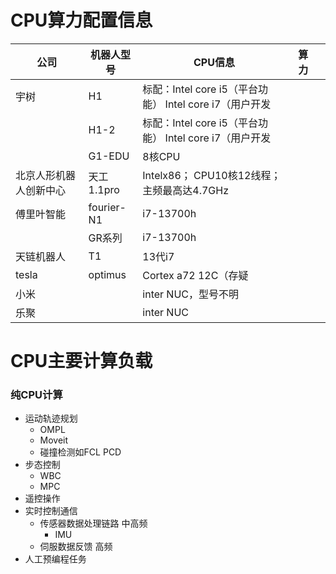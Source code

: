 # CPU算力配置信息

| 公司          | 机器人型号      | CPU信息                                     | 算力  |     |
| ----------- | ---------- | ----------------------------------------- | --- | --- |
| 宇树          | H1         | 标配：Intel core i5（平台功能） Intel core i7（用户开发 |     |     |
|             | H1-2       | 标配：Intel core i5（平台功能） Intel core i7（用户开发 |     |     |
|             | G1-EDU     | 8核CPU                                     |     |     |
| 北京人形机器人创新中心 | 天工1.1pro   | Intelx86； CPU10核12线程； 主频最高达4.7GHz         |     |     |
| 傅里叶智能       | fourier-N1 | i7-13700h                                 |     |     |
|             | GR系列       | i7-13700h                                 |     |     |
| 天链机器人       | T1         | 13代i7                                     |     |     |
| tesla       | optimus    | Cortex a72 12C（存疑                         |     |     |
| 小米          |            | inter NUC，型号不明                            |     |     |
| 乐聚          |            | inter NUC                                 |     |     |

# CPU主要计算负载
### 纯CPU计算
- 运动轨迹规划
	- OMPL
	- Moveit
	- 碰撞检测如FCL PCD
- 步态控制
	- WBC
	- MPC
- 遥控操作
- 实时控制通信
	- 传感器数据处理链路 中高频
		- IMU
	- 伺服数据反馈 高频
- 人工预编程任务